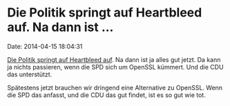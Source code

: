 Die Politik springt auf Heartbleed auf. Na dann ist \...
========================================================

Date: 2014-04-15 18:04:31

[Die Politik springt auf Heartbleed
auf](http://www.wsj.de/article/SB10001424052702304117904579503380497899034.html).
Na dann ist ja alles gut jetzt. Da kann ja nichts passieren, wenn die
SPD sich um OpenSSL kümmert. Und die CDU das unterstützt.

Spätestens jetzt brauchen wir dringend eine Alternative zu OpenSSL. Wenn
die SPD das anfasst, und die CDU das gut findet, ist es so gut wie tot.
